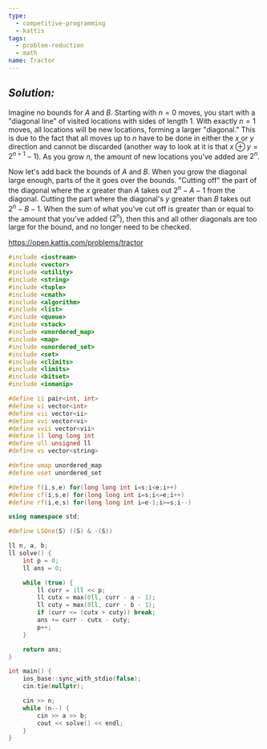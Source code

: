 ```yaml
---
type:
  - competitive-programming
  - kattis
tags:
  - problem-reduction
  - math
name: Tractor
---
```

## _Solution:_
Imagine no bounds for $A$ and $B$. Starting with $n=0$ moves, you start with a "diagonal line" of visited locations with sides of length $1$. With exactly $n=1$ moves, all locations will be new locations, forming a larger "diagonal." This is due to the fact that all moves up to $n$ have to be done in either the $x$ or $y$ direction and cannot be discarded (another way to look at it is that $x\oplus y=2^{n+1}-1$). As you grow $n$,  the amount of new locations you've added are $2^n$.

Now let's add back the bounds of $A$ and $B$. When you grow the diagonal large enough, parts of the it goes over the bounds. "Cutting off" the part of the diagonal where the $x$ greater than $A$ takes out $2^n-A-1$ from the diagonal. Cutting the part where the diagonal's $y$ greater than $B$ takes out $2^n-B-1$. When the sum of what you've cut off is greater than or equal to the amount that you've added ($2^n$), then this and all other diagonals are too large for the bound, and no longer need to be checked.

https://open.kattis.com/problems/tractor
```cpp
#include <iostream>
#include <vector>
#include <utility>
#include <string>
#include <tuple>
#include <cmath>
#include <algorithm>
#include <list>
#include <queue>
#include <stack>
#include <unordered_map>
#include <map>
#include <unordered_set>
#include <set>
#include <climits>
#include <limits>
#include <bitset>
#include <iomanip>

#define ii pair<int, int>
#define vi vector<int>
#define vii vector<ii>
#define vvi vector<vi>
#define vvii vector<vii>
#define ll long long int
#define ull unsigned ll
#define vs vector<string>

#define umap unordered_map
#define uset unordered_set

#define f(i,s,e) for(long long int i=s;i<e;i++)
#define cf(i,s,e) for(long long int i=s;i<=e;i++)
#define rf(i,e,s) for(long long int i=e-1;i>=s;i--)

using namespace std;

#define LSOne(S) ((S) & -(S))

ll n, a, b;
ll solve() {
    int p = 0;
    ll ans = 0;

    while (true) {
        ll curr = 1ll << p;
        ll cutx = max(0ll, curr - a - 1);
        ll cuty = max(0ll, curr - b - 1);
        if (curr <= (cutx + cuty)) break;
        ans += curr - cutx - cuty;
        p++;
    }

    return ans;
}

int main() {
    ios_base::sync_with_stdio(false);
    cin.tie(nullptr);

    cin >> n;
    while (n--) {
        cin >> a >> b;
        cout << solve() << endl;
    }
}
```
